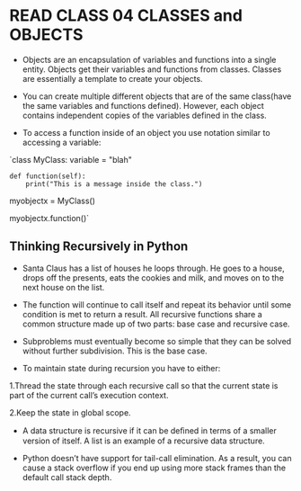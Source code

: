 # READ CLASS 04 CLASSES and OBJECTS

- Objects are an encapsulation of variables and functions into a single entity. Objects get their variables and functions from classes. Classes are essentially a template to create your objects.

- You can create multiple different objects that are of the same class(have the same variables and functions defined). However, each object contains independent copies of the variables defined in the class.

- To access a function inside of an object you use notation similar to accessing a variable:


`class MyClass:
    variable = "blah"

    def function(self):
        print("This is a message inside the class.")

myobjectx = MyClass()

myobjectx.function()`

## Thinking Recursively in Python

- Santa Claus has a list of houses he loops through. He goes to a house, drops off the presents, eats the cookies and milk, and moves on to the next house on the list.

- The function will continue to call itself and repeat its behavior until some condition is met to return a result. All recursive functions share a common structure made up of two parts: base case and recursive case.

- Subproblems must eventually become so simple that they can be solved without further subdivision. This is the base case.

- To maintain state during recursion you have to either:

1.Thread the state through each recursive call so that the current state is part of the current call’s execution context.

2.Keep the state in global scope.

- A data structure is recursive if it can be deﬁned in terms of a smaller version of itself. A list is an example of a recursive data structure.

- Python doesn’t have support for tail-call elimination. As a result, you can cause a stack overflow if you end up using more stack frames than the default call stack depth.